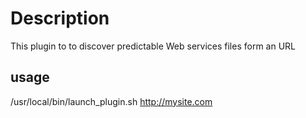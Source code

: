 Description
===========

This plugin to to discover predictable Web services files form an URL

usage
-----

/usr/local/bin/launch_plugin.sh http://mysite.com
